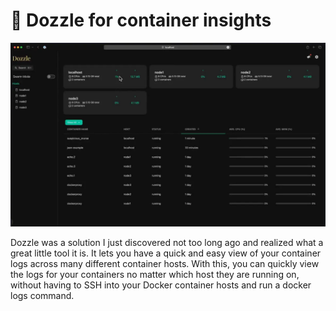 <h1>🫵 Dozzle for container insights</h1>
<img alt="image" src="./dozzle-for-quick-log-insights-for-your-docker-containers-1.webp" />
<p>Dozzle was a solution I just discovered not too long ago and realized what a great little tool it is. It lets you have a quick and easy view of your container logs across many different container hosts. With this, you can quickly view the logs for your containers no matter which host they are running on, without having to SSH into your Docker container hosts and run a docker logs <container name> command.</p>
